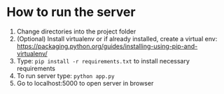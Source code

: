 # How to run the server

1. Change directories into the project folder
2. (Optional) Install virtualenv or if already installed, create a virtual env: https://packaging.python.org/guides/installing-using-pip-and-virtualenv/
3. Type: `pip install -r requirements.txt` to install necessary requirements
4. To run server type: `python app.py`
5. Go to localhost:5000 to open server in browser